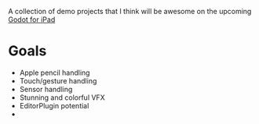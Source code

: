 A collection of demo projects that I think will be awesome on the upcoming [Godot for iPad](https://blog.la-terminal.net/godot-on-ipad-summer-update/)

# Goals
- Apple pencil handling
- Touch/gesture handling
- Sensor handling
- Stunning and colorful VFX
- EditorPlugin potential
- 
